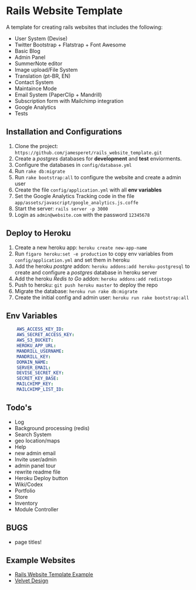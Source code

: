 # Rails Website Template

A template for creating rails websites that includes the following:

* User System (Devise)
* Twitter Bootstrap + Flatstrap + Font Awesome
* Basic Blog
* Admin Panel
* SummerNote editor
* Image upload/File System
* Translation (pt-BR, EN)
* Contact System
* Maintaince Mode
* Email System (PaperClip + Mandrill)
* Subscription form with Mailchimp integration
* Google Analytics
* Tests

## Installation and Configurations

1. Clone the project: ```https://github.com/jamesperet/rails_website_template.git```
2. Create a *postgres* databases for **development** and **test** enviorments.
3. Configure the databases in ```config/database.yml```
4. Run  ```rake db:migrate```
5. Run  ```rake bootstrap:all``` to configure the website and create a admin user
6. Create the file ```config/application.yml``` with all **env variables**
7. Set the Google Analytics Tracking code in the file ```app/assets/javascript/google_analytics.js.coffe```
8. Start the server: ```rails server -p 3000```
9. Login as ```admin@website.com``` with the password ```12345678```

## Deploy to Heroku

1. Create a new heroku app: ```heroku create new-app-name```
2. Run ```figaro heroku:set -e production``` to copy env variables from ```config/application.yml```  and set them in heroku
3. Add the heroku *postgre* addon:  ```heroku addons:add heroku-postgresql``` to create and configure a *postgres* database in heroku server
4. Add the heroku *Redis to Go* addon: ```heroku addons:add redistogo```
5. Push to heroku:  ```git push heroku master``` to deploy the repo
6. Migrate the database: ```heroku run rake db:migrate```
7. Create the initial config and admin user: ```heroku run rake bootstrap:all```

## Env Variables

```yml
	AWS_ACCESS_KEY_ID:
	AWS_SECRET_ACCESS_KEY: 
	AWS_S3_BUCKET: 
	HEROKU_APP_URL: 
	MANDRILL_USERNAME: 
	MANDRILL_KEY: 
	DOMAIN_NAME: 
	SERVER_EMAIL: 
	DEVISE_SECRET_KEY: 
	SECRET_KEY_BASE: 
	MAILCHIMP_KEY: 
	MAILCHIMP_LIST_ID: 
```

## Todo's

* Log
* Background processing (redis)
* Search System
* geo location/maps
* Help
* new admin email 
* Invite user/admin
* admin panel tour
* rewrite readme file
* Heroku Deploy button
* Wiki/Codex
* Portfolio
* Store
* Inventory
* Module Controller

## BUGS

* page titles!

## Example Websites

- [Rails Website Template Example](http://rails-website-template.herokuapp.com/)
- [Velvet Design](http://www.velvetdesign.com.br)


